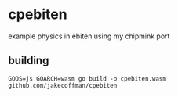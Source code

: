 # cpebiten
example physics in ebiten using my chipmink port

## building

`GOOS=js GOARCH=wasm go build -o cpebiten.wasm github.com/jakecoffman/cpebiten`
